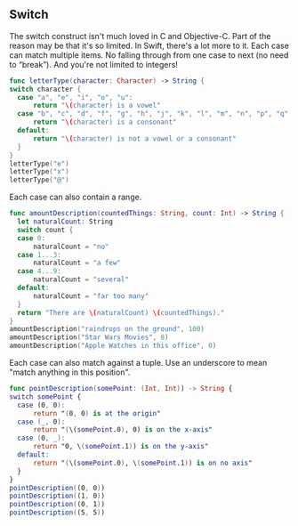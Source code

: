 Switch
-----
The switch construct isn't much loved in C and Objective-C. Part of the reason
may be that it's so limited. In Swift, there's a lot more to it. Each case can match multiple items. No falling through from one case to next (no need to “break”). And you're not limited to integers!

~~~swift
func letterType(character: Character) -> String {
switch character {
  case "a", "e", "i", "o", "u":
      return "\(character) is a vowel"
  case "b", "c", "d", "f", "g", "h", "j", "k", "l", "m", "n", "p", "q", "r", "s", "t", "v", "w", "x", "y", "z":
      return "\(character) is a consonant"
  default:
      return "\(character) is not a vowel or a consonant"
  }
}
letterType("e")
letterType("x")
letterType("@")
~~~

Each case can also contain a range.
~~~swift
func amountDescription(countedThings: String, count: Int) -> String {
  let naturalCount: String
  switch count {
  case 0:
      naturalCount = "no"
  case 1...3:
      naturalCount = "a few"
  case 4...9:
      naturalCount = "several"
  default:
      naturalCount = "far too many"
  }
  return "There are \(naturalCount) \(countedThings)."
}
amountDescription("raindrops on the ground", 100)
amountDescription("Star Wars Movies", 8)
amountDescription("Apple Watches in this office", 0)
~~~

Each case can also match against a tuple. Use an underscore to mean "match
anything in this position".

~~~swift
func pointDescription(somePoint: (Int, Int)) -> String {
switch somePoint {
  case (0, 0):
      return "(0, 0) is at the origin"
  case (_, 0):
      return "(\(somePoint.0), 0) is on the x-axis"
  case (0, _):
      return "0, \(somePoint.1)) is on the y-axis"
  default:
      return "(\(somePoint.0), \(somePoint.1)) is on no axis"
  }
}
pointDescription((0, 0))
pointDescription((1, 0))
pointDescription((0, 1))
pointDescription((5, 5))
~~~

